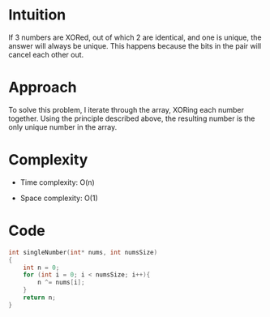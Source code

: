# Intuition
If 3 numbers are XORed, out of which 2 are identical, and one is unique, the answer will always be unique. This happens because the bits in the pair will cancel each other out.

# Approach
To solve this problem, I iterate through the array, XORing each number together. Using the principle described above, the resulting number is the only unique number in the array.

# Complexity
- Time complexity:
O(n)

- Space complexity:
O(1)

# Code
```c
int singleNumber(int* nums, int numsSize)
{
    int n = 0;
    for (int i = 0; i < numsSize; i++){
        n ^= nums[i];
    }
    return n;
}
```
